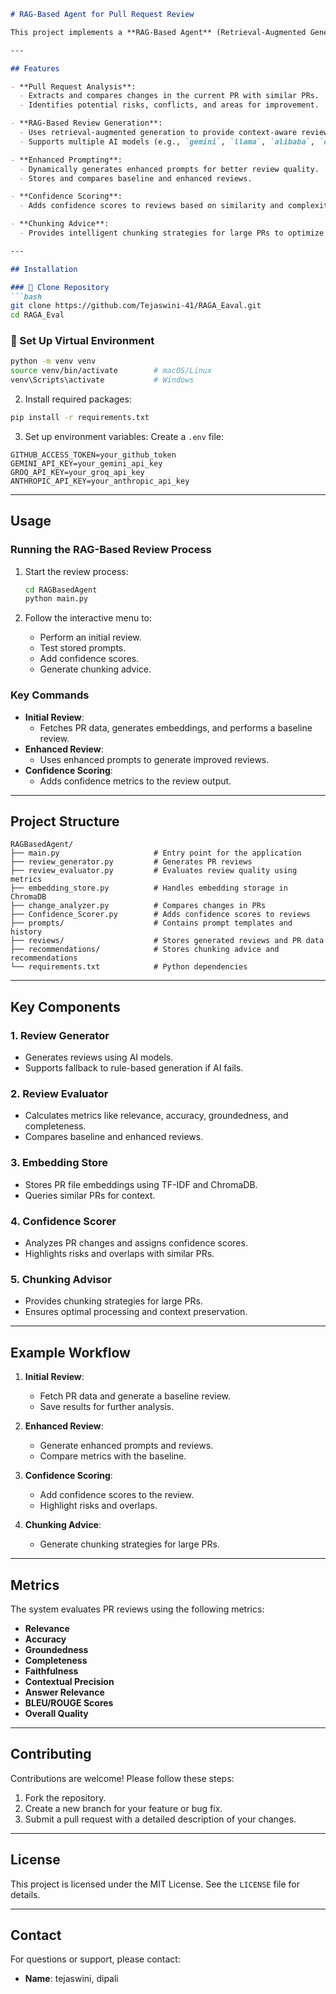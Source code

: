 
```markdown
# RAG-Based Agent for Pull Request Review

This project implements a **RAG-Based Agent** (Retrieval-Augmented Generation) to automate and enhance the process of reviewing pull requests (PRs) in software repositories. The system leverages advanced AI models to generate detailed, actionable feedback for PRs by analyzing code changes, comparing them with similar PRs, and evaluating the quality of the changes using custom metrics.

---

## Features

- **Pull Request Analysis**:
  - Extracts and compares changes in the current PR with similar PRs.
  - Identifies potential risks, conflicts, and areas for improvement.

- **RAG-Based Review Generation**:
  - Uses retrieval-augmented generation to provide context-aware reviews.
  - Supports multiple AI models (e.g., `gemini`, `llama`, `alibaba`, `deepseek`).

- **Enhanced Prompting**:
  - Dynamically generates enhanced prompts for better review quality.
  - Stores and compares baseline and enhanced reviews.

- **Confidence Scoring**:
  - Adds confidence scores to reviews based on similarity and complexity metrics.

- **Chunking Advice**:
  - Provides intelligent chunking strategies for large PRs to optimize processing.

---

## Installation

### 🔽 Clone Repository
```bash
git clone https://github.com/Tejaswini-41/RAGA_Eaval.git
cd RAGA_Eval
```

### 🧪 Set Up Virtual Environment
```bash
python -m venv venv
source venv/bin/activate        # macOS/Linux
venv\Scripts\activate           # Windows
```

2. Install required packages:
```bash
pip install -r requirements.txt
```

3. Set up environment variables:
Create a `.env` file:
```env
GITHUB_ACCESS_TOKEN=your_github_token
GEMINI_API_KEY=your_gemini_api_key
GROQ_API_KEY=your_groq_api_key
ANTHROPIC_API_KEY=your_anthropic_api_key
``` 

---

## Usage

### Running the RAG-Based Review Process

1. Start the review process:
   ```bash
   cd RAGBasedAgent 
   python main.py
   ```

2. Follow the interactive menu to:
   - Perform an initial review.
   - Test stored prompts.
   - Add confidence scores.
   - Generate chunking advice.

### Key Commands

- **Initial Review**:
  - Fetches PR data, generates embeddings, and performs a baseline review.
- **Enhanced Review**:
  - Uses enhanced prompts to generate improved reviews.
- **Confidence Scoring**:
  - Adds confidence metrics to the review output.

---

## Project Structure

```plaintext
RAGBasedAgent/
├── main.py                     # Entry point for the application
├── review_generator.py         # Generates PR reviews
├── review_evaluator.py         # Evaluates review quality using metrics
├── embedding_store.py          # Handles embedding storage in ChromaDB
├── change_analyzer.py          # Compares changes in PRs
├── Confidence_Scorer.py        # Adds confidence scores to reviews
├── prompts/                    # Contains prompt templates and history
├── reviews/                    # Stores generated reviews and PR data
├── recommendations/            # Stores chunking advice and recommendations
└── requirements.txt            # Python dependencies
```

---

## Key Components

### 1. **Review Generator**
- Generates reviews using AI models.
- Supports fallback to rule-based generation if AI fails.

### 2. **Review Evaluator**
- Calculates metrics like relevance, accuracy, groundedness, and completeness.
- Compares baseline and enhanced reviews.

### 3. **Embedding Store**
- Stores PR file embeddings using TF-IDF and ChromaDB.
- Queries similar PRs for context.

### 4. **Confidence Scorer**
- Analyzes PR changes and assigns confidence scores.
- Highlights risks and overlaps with similar PRs.

### 5. **Chunking Advisor**
- Provides chunking strategies for large PRs.
- Ensures optimal processing and context preservation.

---

## Example Workflow

1. **Initial Review**:
   - Fetch PR data and generate a baseline review.
   - Save results for further analysis.

2. **Enhanced Review**:
   - Generate enhanced prompts and reviews.
   - Compare metrics with the baseline.

3. **Confidence Scoring**:
   - Add confidence scores to the review.
   - Highlight risks and overlaps.

4. **Chunking Advice**:
   - Generate chunking strategies for large PRs.

---

## Metrics

The system evaluates PR reviews using the following metrics:
- **Relevance**
- **Accuracy**
- **Groundedness**
- **Completeness**
- **Faithfulness**
- **Contextual Precision**
- **Answer Relevance**
- **BLEU/ROUGE Scores**
- **Overall Quality**

---

## Contributing

Contributions are welcome! Please follow these steps:
1. Fork the repository.
2. Create a new branch for your feature or bug fix.
3. Submit a pull request with a detailed description of your changes.

---

## License

This project is licensed under the MIT License. See the `LICENSE` file for details.

---

## Contact

For questions or support, please contact:
- **Name**: tejaswini, dipali
```
